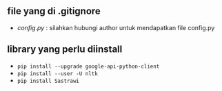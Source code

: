 ## file yang di .gitignore
- *config.py* : silahkan hubungi author untuk mendapatkan file config.py

## library yang perlu diinstall
- `pip install --upgrade google-api-python-client`
- `pip install --user -U nltk`
- `pip install Sastrawi`
